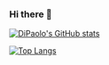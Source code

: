 ### Hi there 👋

<!--
**DiPaolo/DiPaolo** is a ✨ _special_ ✨ repository because its `README.md` (this file) appears on your GitHub profile.

Here are some ideas to get you started:

- 🔭 I’m currently working on ...
- 🌱 I’m currently learning ...
- 👯 I’m looking to collaborate on ...
- 🤔 I’m looking for help with ...
- 💬 Ask me about ...
- 📫 How to reach me: ...
- 😄 Pronouns: ...
- ⚡ Fun fact: ...
-->

[![DiPaolo's GitHub stats](https://github-readme-stats.vercel.app/api?username=dipaolo&count_private=true&show_icons=true)](https://github.com/dipaolo/github-readme-stats)

[![Top Langs](https://github-readme-stats.vercel.app/api/top-langs/?username=dipaolo&count_private=true)](https://github.com/dipaolo/github-readme-stats)
